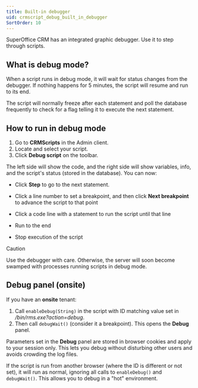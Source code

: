 ```yaml
---
title: Built-in debugger
uid: crmscript_debug_built_in_debugger
SortOrder: 10
---
```


SuperOffice CRM has an integrated graphic debugger. Use it to step through scripts.

## What is debug mode?

When a script runs in debug mode, it will wait for status changes from the debugger. If nothing happens for 5 minutes, the script will resume and run to its end.

The script will normally freeze after each statement and poll the database frequently to check for a flag telling it to execute the next statement.

## How to run in debug mode

1. Go to **CRMScripts** in the Admin client.
2. Locate and select your script.
3. Click **Debug script** on the toolbar.

The left side will show the code, and the right side will show variables, info, and the script's status (stored in the database). You can now:

* Click **Step** to go to the next statement.

* Click a line number to set a breakpoint, and then click **Next breakpoint** to advance the script to that point

* Click a code line with a statement to run the script until that line

* Run to the end

* Stop execution of the script

> [!CAUTION]
> Use the debugger with care. Otherwise, the server will soon become swamped with processes running scripts in debug mode.

## Debug panel (onsite)

If you have an **onsite** tenant:

1. Call `enableDebug(String)` in the script with ID matching value set in */bin/rms.exe?action=debug*.
2. Then call `debugWait()` (consider it a breakpoint). This opens the **Debug** panel.

Parameters set in the **Debug** panel are stored in browser cookies and apply to your session only. This lets you debug without disturbing other users and avoids crowding the log files.

If the script is run from another browser (where the ID is different or not set), it will run as normal, ignoring all calls to `enableDebug()` and `debugWait()`. This allows you to debug in a "hot" environment.
